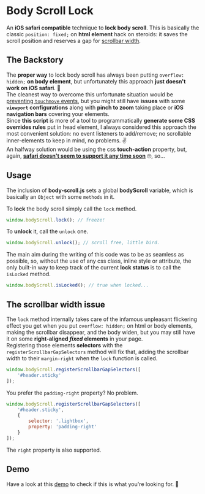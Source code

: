 # Body Scroll Lock
An **iOS safari compatible** technique to **lock body scroll**.
This is basically the classic `position: fixed;` on **html element** hack on steroids: it saves the scroll position and reserves a gap for [scrollbar width](#the-scrollbar-width-issue).

## The Backstory
The **proper way** to lock body scroll has always been putting `overflow: hidden;` **on body element**, but unfortunately this approach **just doesn't work on iOS safari**. 🙅<br>
The cleanest way to overcome this unfortunate situation would be [preventing `touchmove` events](https://github.com/willmcpo/body-scroll-lock), but you might still have **issues** with some **`viewport` configurations** along with **pinch to zoom** taking place or **iOS navigation bars** covering your elements.<br>
Since **this script** is more of a tool to programmatically **generate some CSS overrides rules** put in head element, I always considered this approach the most convenient solution: no event listeners to add/remove; no scrollable inner-elements to keep in mind, no problems. ✌<br>
An halfway solution would be using the css **touch-action** property, but, again, **[safari doesn't seem to support it any time soon](https://bugs.webkit.org/show_bug.cgi?id=133112)** 🙄, so...

## Usage
The inclusion of **body-scroll.js** sets a global **bodyScroll** variable, which is basically an `Object` with some `methods` in it.

To **lock** the body scroll simply call the `lock` method.
```javascript
window.bodyScroll.lock(); // freeze!
```
To **unlock** it, call the `unlock` one.
```javascript
window.bodyScroll.unlock(); // scroll free, little bird.
```

The main aim during the writing of this code was to be as seamless as possible, so, without the use of any css class, inline style or attribute, the only built-in way to keep track of the current **lock status** is to call the `isLocked` method.
```javascript
window.bodyScroll.isLocked(); // true when locked...
```

## The scrollbar width issue
The `lock` method internally takes care of the infamous unpleasant flickering effect you get when you put `overflow: hidden;` on html or body elements, making the scrollbar disappear, and the body widen, but you may still have it on some **right-aligned _fixed_ elements** in your page.<br>
Registering those elements **selectors** with the `registerScrollbarGapSelectors` method will fix that, adding the scrollbar width to their `margin-right` when the `lock` function is called.
```javascript
window.bodyScroll.registerScrollbarGapSelectors([
    '#header.sticky'
]);
```
You prefer the `padding-right` property? No problem.
```javascript
window.bodyScroll.registerScrollbarGapSelectors([
    '#header.sticky',
    {
        selector: '.lightbox',
        property: 'padding-right'
    }
]);
```
The `right` property is also supported.

## Demo
Have a look at this [demo](https://memob0x.github.io/body-scroll-lock/demos/sample-page.html) to check if this is what you're looking for. 🤞
